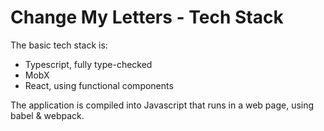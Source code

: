 # Change My Letters - Tech Stack

The basic tech stack is:

* Typescript, fully type-checked
* MobX
* React, using functional components

The application is compiled into Javascript that runs in a web page,
using babel & webpack.

